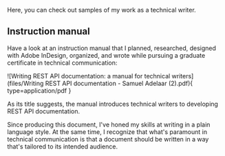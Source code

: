 Here, you can check out samples of my work as a technical writer.

##  Instruction manual

Have a look at an instruction manual that I planned, researched, designed with Adobe InDesign, organized, and wrote while pursuing a graduate certificate in technical communication:

![Writing REST API documentation: a manual for technical writers](files/Writing REST API documentation - Samuel Adelaar (2).pdf){ type=application/pdf }

As its title suggests, the manual introduces technical writers to developing REST API documentation.

Since producing this document, I've honed my skills at writing in a plain language style. At the same time, I recognize that what's paramount in technical communication is that a document should be written in a way that's tailored to its intended audience.
